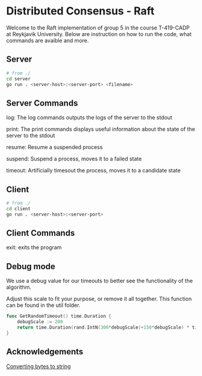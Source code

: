 # Distributed Consensus - Raft

Welcome to the Raft implementation of group 5 in the course T-419-CADP at Reykjavik University. 
Below are instruction on how to run the code, what commands are avaible and more. 

## Server

```bash
# from ./
cd server
go run . <server-host>:<server-port> <filename>
```

## Server Commands

log: The log commands outputs the logs of the server to the stdout

print: The print commands displays useful information about the state of the server to the stdout

resume: Resume a suspended process

suspend: Suspend a process, moves it to a failed state

timeout: Artificially timesout the process, moves it to a candidate state


## Client

```bash
# from ./
cd client
go run . <server-host>:<server-port>
```

## Client Commands

exit: exits the program

## Debug mode

We use a debug value for our timeouts to better see the functionality of the algorithm. 

Adjust this scale to fit your purpose, or remove it all together. This function can be found in the 
util folder. 

```go
func GetRandomTimeout() time.Duration {
	debugScale := 200
	return time.Duration(rand.IntN(300*debugScale)+150*debugScale) * time.Millisecond
}
```

## Acknowledgements

[Converting bytes to string](https://golangdocs.com/golang-byte-array-to-string)
